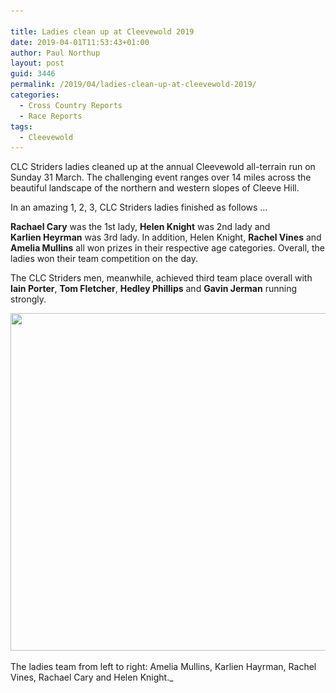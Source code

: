 ```yaml
---

title: Ladies clean up at Cleevewold 2019
date: 2019-04-01T11:53:43+01:00
author: Paul Northup
layout: post
guid: 3446
permalink: /2019/04/ladies-clean-up-at-cleevewold-2019/
categories:
  - Cross Country Reports
  - Race Reports
tags:
  - Cleevewold
---
```

CLC Striders ladies cleaned up at the annual Cleevewold all-terrain run on Sunday 31 March. The challenging event ranges over 14 miles across the beautiful landscape of the northern and western slopes of Cleeve Hill.

In an amazing 1, 2, 3, CLC Striders ladies finished as follows …&nbsp;

**Rachael&nbsp;Cary** was the 1st lady,&nbsp;**Helen&nbsp;Knight** was 2nd lady&nbsp;and **Karlien&nbsp;Heyrman** was 3rd lady. In addition, Helen Knight, **Rachel Vines** and **Amelia Mullins** all won prizes in their respective age categories. Overall, the ladies won their team competition on the day.

The CLC Striders men, meanwhile, achieved third team place overall with **Iain Porter**, **Tom Fletcher**, **Hedley Phillips** and **Gavin Jerman** running strongly.

<img src="/Images/2019/04/Cleevewold-ladies-31.3.19.jpg" alt="" class="3447" width="720" height="540" srcset="/Images/2019/04/Cleevewold-ladies-31.3.19.jpg 960w, /Images/2019/04/Cleevewold-ladies-31.3.19-300x225.jpg 300w, /Images/2019/04/Cleevewold-ladies-31.3.19-768x576.jpg 768w" sizes="(max-width: 720px) 100vw, 720px" /> <figcaption>The ladies team from left to right: Amelia Mullins, Karlien Hayrman, Rachel Vines, Rachael Cary and Helen Knight._ 

 

